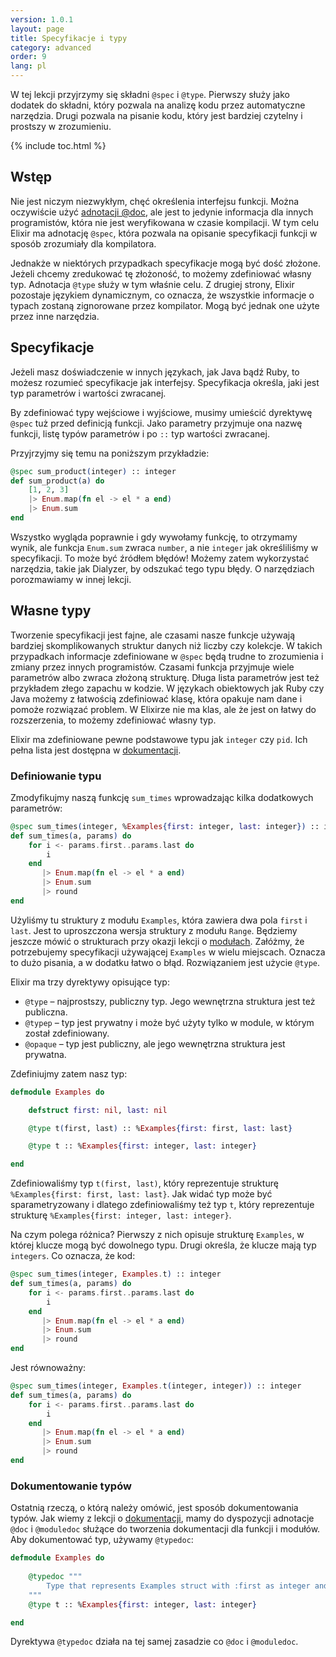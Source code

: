 ```yaml
---
version: 1.0.1
layout: page
title: Specyfikacje i typy
category: advanced
order: 9
lang: pl
---
```


W tej lekcji przyjrzymy się składni `@spec` i `@type`. Pierwszy służy jako dodatek do składni, który pozwala na analizę kodu przez automatyczne narzędzia. Drugi pozwala na pisanie kodu, który jest bardziej czytelny i prostszy w zrozumieniu.

{% include toc.html %}

## Wstęp 

Nie jest niczym niezwykłym, chęć określenia interfejsu funkcji. Można oczywiście użyć [adnotacji @doc](../../basics/documentation), ale jest to jedynie informacja dla innych programistów, która nie jest weryfikowana w czasie kompilacji. W tym celu Elixir ma adnotację `@spec`, która pozwala na opisanie specyfikacji funkcji w sposób zrozumiały dla kompilatora.

Jednakże w niektórych przypadkach specyfikacje mogą być dość złożone. Jeżeli chcemy zredukować tę złożoność, to możemy zdefiniować własny typ. Adnotacja `@type` służy w tym właśnie celu. Z drugiej strony, Elixir pozostaje językiem dynamicznym, co oznacza, że wszystkie informacje o typach zostaną zignorowane przez kompilator. Mogą być jednak one użyte przez inne narzędzia.  

## Specyfikacje

Jeżeli masz doświadczenie w innych językach, jak Java bądź Ruby, to możesz rozumieć specyfikacje jak interfejsy. Specyfikacja określa, jaki jest typ parametrów i wartości zwracanej. 

By zdefiniować typy wejściowe i wyjściowe, musimy umieścić dyrektywę `@spec` tuż przed definicją funkcji. Jako parametry przyjmuje ona nazwę funkcji, listę typów parametrów i po `::` typ wartości zwracanej. 

Przyjrzyjmy się temu na poniższym przykładzie:

```elixir
@spec sum_product(integer) :: integer
def sum_product(a) do
    [1, 2, 3]
    |> Enum.map(fn el -> el * a end)
    |> Enum.sum
end
```

Wszystko wygląda poprawnie i gdy wywołamy funkcję, to otrzymamy wynik, ale funkcja `Enum.sum` zwraca `number`, a nie `integer` jak określiliśmy w specyfikacji. To może być źródłem błędów! Możemy zatem wykorzystać narzędzia, takie jak Dialyzer, by odszukać tego typu błędy. O narzędziach porozmawiamy w innej lekcji. 
 
## Własne typy

Tworzenie specyfikacji jest fajne, ale czasami nasze funkcje używają bardziej skomplikowanych struktur danych niż liczby czy kolekcje. W takich przypadkach informacje zdefiniowane w `@spec` będą trudne to zrozumienia i zmiany przez innych programistów. Czasami funkcja przyjmuje wiele parametrów albo zwraca złożoną strukturę. Długa lista parametrów jest też przykładem złego zapachu w kodzie. W językach obiektowych jak Ruby czy Java możemy z łatwością zdefiniować klasę, która opakuje nam dane i pomoże rozwiązać problem. W Elixirze nie ma klas, ale że jest on łatwy do rozszerzenia, to możemy zdefiniować własny typ.
  
Elixir ma zdefiniowane pewne podstawowe typu jak `integer` czy `pid`. Ich pełna lista jest dostępna w [dokumentacji](https://hexdocs.pm/elixir/typespecs.html#types-and-their-syntax).
 
### Definiowanie typu
  
Zmodyfikujmy naszą funkcję `sum_times` wprowadzając kilka dodatkowych parametrów:

```elixir
@spec sum_times(integer, %Examples{first: integer, last: integer}) :: integer
def sum_times(a, params) do
    for i <- params.first..params.last do
        i
    end
       |> Enum.map(fn el -> el * a end)
       |> Enum.sum
       |> round
end
```

Użyliśmy tu struktury z modułu `Examples`, która zawiera dwa pola `first` i `last`. Jest to uproszczona wersja struktury z modułu `Range`. Będziemy jeszcze mówić o strukturach przy okazji lekcji o [modułach]((../../basics/modules/#structs)). Załóżmy, że potrzebujemy specyfikacji używającej `Examples` w wielu miejscach. Oznacza to dużo pisania, a w dodatku łatwo o błąd. Rozwiązaniem jest użycie `@type`. 
 
Elixir ma trzy dyrektywy opisujące typ:

  - `@type` – najprostszy, publiczny typ. Jego wewnętrzna struktura jest też publiczna.
  - `@typep` – typ jest prywatny i może być użyty tylko w module, w którym został zdefiniowany. 
  - `@opaque` – typ jest publiczny, ale jego wewnętrzna struktura jest prywatna. 

Zdefiniujmy zatem nasz typ:

```elixir
defmodule Examples do

    defstruct first: nil, last: nil

    @type t(first, last) :: %Examples{first: first, last: last}

    @type t :: %Examples{first: integer, last: integer}

end
```

Zdefiniowaliśmy typ `t(first, last)`, który reprezentuje strukturę `%Examples{first: first, last: last}`. Jak widać typ może być sparametryzowany i dlatego zdefiniowaliśmy też typ `t`, który reprezentuje strukturę `%Examples{first: integer, last: integer}`.   

Na czym polega różnica? Pierwszy z nich opisuje strukturę `Examples`, w której klucze mogą być dowolnego typu. Drugi określa, że klucze mają typ `integers`. Co oznacza, że kod:
  
```elixir
@spec sum_times(integer, Examples.t) :: integer
def sum_times(a, params) do
    for i <- params.first..params.last do
        i
    end
       |> Enum.map(fn el -> el * a end)
       |> Enum.sum
       |> round
end
```

Jest równoważny:

```elixir
@spec sum_times(integer, Examples.t(integer, integer)) :: integer
def sum_times(a, params) do
    for i <- params.first..params.last do
        i
    end
       |> Enum.map(fn el -> el * a end)
       |> Enum.sum
       |> round
end
```

### Dokumentowanie typów

Ostatnią rzeczą, o którą należy omówić, jest sposób dokumentowania typów. Jak wiemy z lekcji o [dokumentacji](../../basics/documentation), mamy do dyspozycji adnotacje `@doc` i `@moduledoc` służące do tworzenia dokumentacji dla funkcji i modułów. Aby dokumentować typ, używamy `@typedoc`:

```elixir
defmodule Examples do
    
    @typedoc """
        Type that represents Examples struct with :first as integer and :last as integer.
    """
    @type t :: %Examples{first: integer, last: integer}

end
```

Dyrektywa `@typedoc` działa na tej samej zasadzie co `@doc` i `@moduledoc`.
